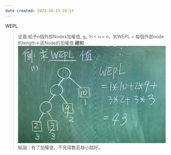 ```yaml
---
date created: 2022-10-13 19:13
---
```


WEPL

> 定義:給予n個外部Nodes加權值, gᵢ, 1<= i<= n，則WEPL = 每個外部node的length＊該Node的加權值 **總和**
> ![250](../img/截圖%202022-10-13%20下午7.09.33.jpg)
> 結論：有了加權值，不見得數高越小越好。
